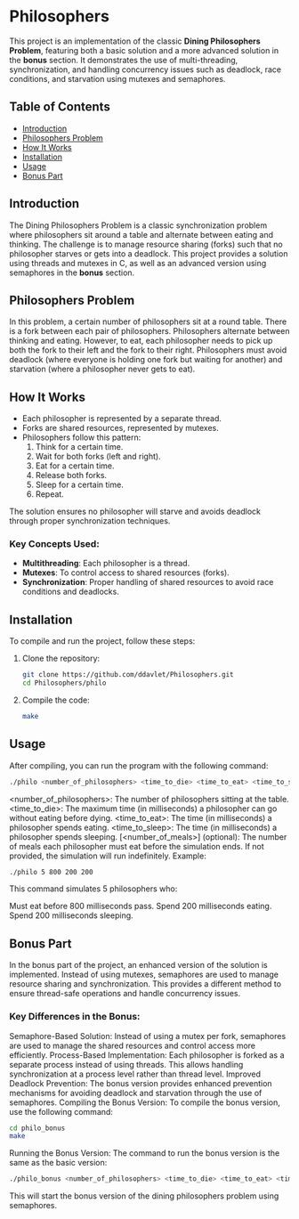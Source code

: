 # Philosophers

This project is an implementation of the classic **Dining Philosophers Problem**, featuring both a basic solution and a more advanced solution in the **bonus** section. It demonstrates the use of multi-threading, synchronization, and handling concurrency issues such as deadlock, race conditions, and starvation using mutexes and semaphores.

## Table of Contents

- [Introduction](#introduction)
- [Philosophers Problem](#philosophers-problem)
- [How It Works](#how-it-works)
- [Installation](#installation)
- [Usage](#usage)
- [Bonus Part](#bonus-part)

## Introduction

The Dining Philosophers Problem is a classic synchronization problem where philosophers sit around a table and alternate between eating and thinking. The challenge is to manage resource sharing (forks) such that no philosopher starves or gets into a deadlock. This project provides a solution using threads and mutexes in C, as well as an advanced version using semaphores in the **bonus** section.

## Philosophers Problem

In this problem, a certain number of philosophers sit at a round table. There is a fork between each pair of philosophers. Philosophers alternate between thinking and eating. However, to eat, each philosopher needs to pick up both the fork to their left and the fork to their right. Philosophers must avoid deadlock (where everyone is holding one fork but waiting for another) and starvation (where a philosopher never gets to eat).

## How It Works

- Each philosopher is represented by a separate thread.
- Forks are shared resources, represented by mutexes.
- Philosophers follow this pattern:
  1. Think for a certain time.
  2. Wait for both forks (left and right).
  3. Eat for a certain time.
  4. Release both forks.
  5. Sleep for a certain time.
  6. Repeat.

The solution ensures no philosopher will starve and avoids deadlock through proper synchronization techniques.

### Key Concepts Used:

- **Multithreading**: Each philosopher is a thread.
- **Mutexes**: To control access to shared resources (forks).
- **Synchronization**: Proper handling of shared resources to avoid race conditions and deadlocks.

## Installation

To compile and run the project, follow these steps:

1. Clone the repository:

    ```bash
    git clone https://github.com/ddavlet/Philosophers.git
    cd Philosophers/philo
    ```

2. Compile the code:

    ```bash
    make
    ```

## Usage

After compiling, you can run the program with the following command:

```bash
./philo <number_of_philosophers> <time_to_die> <time_to_eat> <time_to_sleep> <number_of_meals>
```

<number_of_philosophers>: The number of philosophers sitting at the table.
<time_to_die>: The maximum time (in milliseconds) a philosopher can go without eating before dying.
<time_to_eat>: The time (in milliseconds) a philosopher spends eating.
<time_to_sleep>: The time (in milliseconds) a philosopher spends sleeping.
[<number_of_meals>] (optional): The number of meals each philosopher must eat before the simulation ends. If not provided, the simulation will run indefinitely.
Example:

```bash
./philo 5 800 200 200
```

This command simulates 5 philosophers who:

Must eat before 800 milliseconds pass.
Spend 200 milliseconds eating.
Spend 200 milliseconds sleeping.

## Bonus Part

In the bonus part of the project, an enhanced version of the solution is implemented. Instead of using mutexes, semaphores are used to manage resource sharing and synchronization. This provides a different method to ensure thread-safe operations and handle concurrency issues.

### Key Differences in the Bonus:

Semaphore-Based Solution: Instead of using a mutex per fork, semaphores are used to manage the shared resources and control access more efficiently.
Process-Based Implementation: Each philosopher is forked as a separate process instead of using threads. This allows handling synchronization at a process level rather than thread level.
Improved Deadlock Prevention: The bonus version provides enhanced prevention mechanisms for avoiding deadlock and starvation through the use of semaphores.
Compiling the Bonus Version:
To compile the bonus version, use the following command:

```bash
cd philo_bonus
make
```

Running the Bonus Version:
The command to run the bonus version is the same as the basic version:

```bash
./philo_bonus <number_of_philosophers> <time_to_die> <time_to_eat> <time_to_sleep> [<number_of_meals>]
```

This will start the bonus version of the dining philosophers problem using semaphores.
